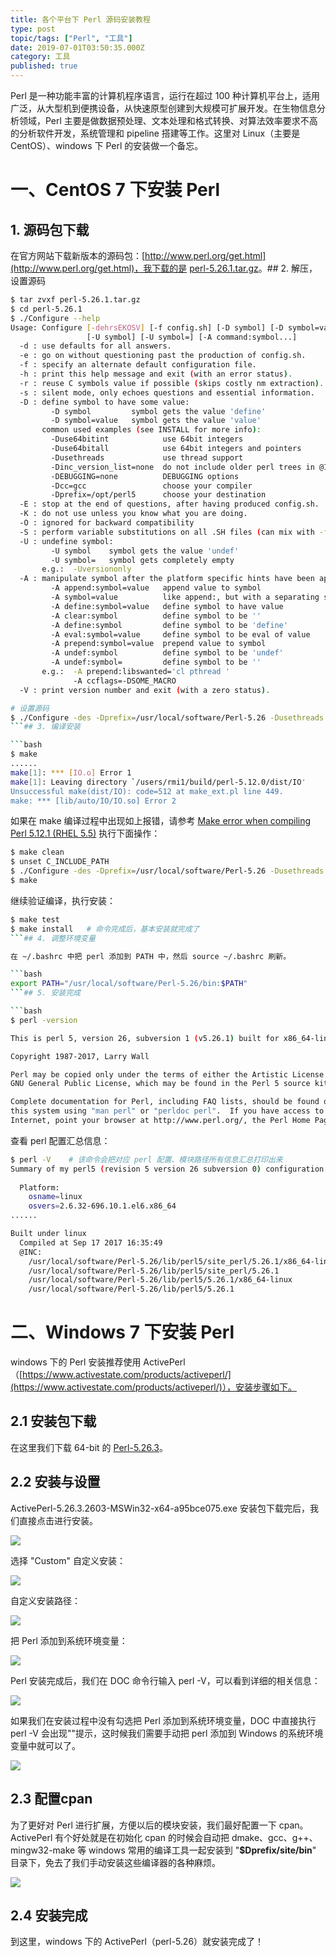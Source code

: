```yaml
---
title: 各个平台下 Perl 源码安装教程
type: post
topic/tags: ["Perl", "工具"]
date: 2019-07-01T03:50:35.000Z
category: 工具
published: true
---
```


Perl 是一种功能丰富的计算机程序语言，运行在超过 100 种计算机平台上，适用广泛，从大型机到便携设备，从快速原型创建到大规模可扩展开发。在生物信息分析领域，Perl 主要是做数据预处理、文本处理和格式转换、对算法效率要求不高的分析软件开发，系统管理和 pipeline 搭建等工作。这里对 Linux（主要是 CentOS）、windows 下 Perl 的安装做一个备忘。


# 一、CentOS 7 下安装 Perl


## 1. 源码包下载

在官方网站下载新版本的源码包：[http://www.perl.org/get.html](http://www.perl.org/get.html)，我下载的是 [perl-5.26.1.tar.gz](http://www.cpan.org/src/5.0/perl-5.26.1.tar.gz)。## 2. 解压，设置源码

```bash
$ tar zvxf perl-5.26.1.tar.gz
$ cd perl-5.26.1
$ ./Configure --help
Usage: Configure [-dehrsEKOSV] [-f config.sh] [-D symbol] [-D symbol=value]
                 [-U symbol] [-U symbol=] [-A command:symbol...]
  -d : use defaults for all answers.
  -e : go on without questioning past the production of config.sh.
  -f : specify an alternate default configuration file.
  -h : print this help message and exit (with an error status).
  -r : reuse C symbols value if possible (skips costly nm extraction).
  -s : silent mode, only echoes questions and essential information.
  -D : define symbol to have some value:
         -D symbol         symbol gets the value 'define'
         -D symbol=value   symbol gets the value 'value'
       common used examples (see INSTALL for more info):
         -Duse64bitint            use 64bit integers
         -Duse64bitall            use 64bit integers and pointers
         -Dusethreads             use thread support
         -Dinc_version_list=none  do not include older perl trees in @INC
         -DEBUGGING=none          DEBUGGING options
         -Dcc=gcc                 choose your compiler
         -Dprefix=/opt/perl5      choose your destination
  -E : stop at the end of questions, after having produced config.sh.
  -K : do not use unless you know what you are doing.
  -O : ignored for backward compatibility
  -S : perform variable substitutions on all .SH files (can mix with -f)
  -U : undefine symbol:
         -U symbol    symbol gets the value 'undef'
         -U symbol=   symbol gets completely empty
       e.g.:  -Uversiononly
  -A : manipulate symbol after the platform specific hints have been applied:
         -A append:symbol=value   append value to symbol
         -A symbol=value          like append:, but with a separating space
         -A define:symbol=value   define symbol to have value
         -A clear:symbol          define symbol to be ''
         -A define:symbol         define symbol to be 'define'
         -A eval:symbol=value     define symbol to be eval of value
         -A prepend:symbol=value  prepend value to symbol
         -A undef:symbol          define symbol to be 'undef'
         -A undef:symbol=         define symbol to be ''
       e.g.:  -A prepend:libswanted='cl pthread '
              -A ccflags=-DSOME_MACRO
  -V : print version number and exit (with a zero status).

# 设置源码
$ ./Configure -des -Dprefix=/usr/local/software/Perl-5.26 -Dusethreads -Uversiononly
```## 3. 编译安装

```bash
$ make
......
make[1]: *** [IO.o] Error 1
make[1]: Leaving directory `/users/rmi1/build/perl-5.12.0/dist/IO'
Unsuccessful make(dist/IO): code=512 at make_ext.pl line 449.
make: *** [lib/auto/IO/IO.so] Error 2
```

如果在 make 编译过程中出现如上报错，请参考 [Make error when compiling Perl 5.12.1 (RHEL 5.5)](https://serverfault.com/questions/145288/make-error-when-compiling-perl-5-12-1-rhel-5-5) 执行下面操作：
```bash
$ make clean
$ unset C_INCLUDE_PATH
$ ./Configure -des -Dprefix=/usr/local/software/Perl-5.26 -Dusethreads -Uversiononly
$ make
```

继续验证编译，执行安装：
```bash
$ make test
$ make install   # 命令完成后，基本安装就完成了
```## 4. 调整环境变量

在 ~/.bashrc 中把 perl 添加到 PATH 中，然后 source ~/.bashrc 刷新。

```bash
export PATH="/usr/local/software/Perl-5.26/bin:$PATH"
```## 5. 安装完成

```bash
$ perl -version

This is perl 5, version 26, subversion 1 (v5.26.1) built for x86_64-linux-thread

Copyright 1987-2017, Larry Wall

Perl may be copied only under the terms of either the Artistic License or the
GNU General Public License, which may be found in the Perl 5 source kit.

Complete documentation for Perl, including FAQ lists, should be found on
this system using "man perl" or "perldoc perl".  If you have access to the
Internet, point your browser at http://www.perl.org/, the Perl Home Page.
```

查看 perl 配置汇总信息：
```bash
$ perl -V    # 该命令会把对应 perl 配置、模块路径所有信息汇总打印出来
Summary of my perl5 (revision 5 version 26 subversion 0) configuration:
   
  Platform:
    osname=linux
    osvers=2.6.32-696.10.1.el6.x86_64
......

Built under linux
  Compiled at Sep 17 2017 16:35:49
  @INC:
    /usr/local/software/Perl-5.26/lib/perl5/site_perl/5.26.1/x86_64-linux
    /usr/local/software/Perl-5.26/lib/perl5/site_perl/5.26.1
    /usr/local/software/Perl-5.26/lib/perl5/5.26.1/x86_64-linux
    /usr/local/software/Perl-5.26/lib/perl5/5.26.1
```


# 二、Windows 7 下安装 Perl

windows 下的 Perl 安装推荐使用 ActivePerl（[https://www.activestate.com/products/activeperl/](https://www.activestate.com/products/activeperl/)），安装步骤如下。


## 2.1 安装包下载

在这里我们下载 64-bit 的 [Perl-5.26.3](https://www.activestate.com/products/activeperl/downloads/thank-you/?dl=https://downloads.activestate.com/ActivePerl/releases/5.26.3.2603/ActivePerl-5.26.3.2603-MSWin32-x64-a95bce075.exe)。


## 2.2 安装与设置

ActivePerl-5.26.3.2603-MSWin32-x64-a95bce075.exe 安装包下载完后，我们直接点击进行安装。

![](https://note.bioitee.com/yuque/0/2019/png/126032/1556700512724-bb805074-52d4-4307-be9e-0d8ac20c8b3a.png#align=left&display=inline&height=394&name=image.png&originHeight=394&originWidth=504&size=60550&status=done&width=504)

选择 "Custom" 自定义安装：

![](https://note.bioitee.com/yuque/0/2019/png/126032/1556700665868-7793ac41-e803-4243-9ece-02fbea5844e1.png#align=left&display=inline&height=398&name=image.png&originHeight=398&originWidth=511&size=47129&status=done&width=511)

自定义安装路径：

![](https://note.bioitee.com/yuque/0/2019/png/126032/1556700921091-6a049d3f-5592-46f5-9c88-df904daafb84.png#align=left&display=inline&height=401&name=image.png&originHeight=401&originWidth=512&size=43927&status=done&width=512)

把 Perl 添加到系统环境变量：

![](https://note.bioitee.com/yuque/0/2019/png/126032/1556700957932-1b87240b-d4c1-4978-ba29-61121e3cf316.png#align=left&display=inline&height=402&name=image.png&originHeight=402&originWidth=512&size=27876&status=done&width=512)

Perl 安装完成后，我们在 DOC 命令行输入 perl -V，可以看到详细的相关信息：

![](https://note.bioitee.com/yuque/0/2019/png/126032/1556701474909-059552ea-d6bf-46d3-8241-c8d97115d471.png#align=left&display=inline&height=597&name=image.png&originHeight=597&originWidth=725&size=91064&status=done&width=725)

如果我们在安装过程中没有勾选把 Perl 添加到系统环境变量，DOC 中直接执行 perl -V 会出现""提示，这时候我们需要手动把 perl 添加到 Windows 的系统环境变量中就可以了。

![](https://note.bioitee.com/yuque/0/2019/png/126032/1556701347137-15b268b6-17fa-455a-878f-adca0ebf9804.png#align=left&display=inline&height=601&name=image.png&originHeight=601&originWidth=852&size=191508&status=done&width=852)


## 2.3 配置cpan

为了更好对 Perl 进行扩展，方便以后的模块安装，我们最好配置一下 cpan。ActivePerl 有个好处就是在初始化 cpan 的时候会自动把 dmake、gcc、g++、mingw32-make 等 windows 常用的编译工具一起安装到 "**$Dprefix/site/bin**" 目录下，免去了我们手动安装这些编译器的各种麻烦。

![](https://note.bioitee.com/yuque/0/2019/png/126032/1556702232382-4f856e00-21e8-408e-8cb3-a4023f83ae58.png#align=left&display=inline&height=713&name=image.png&originHeight=713&originWidth=729&size=134813&status=done&width=729)


## 2.4 安装完成

到这里，windows 下的 ActivePerl（perl-5.26）就安装完成了！
